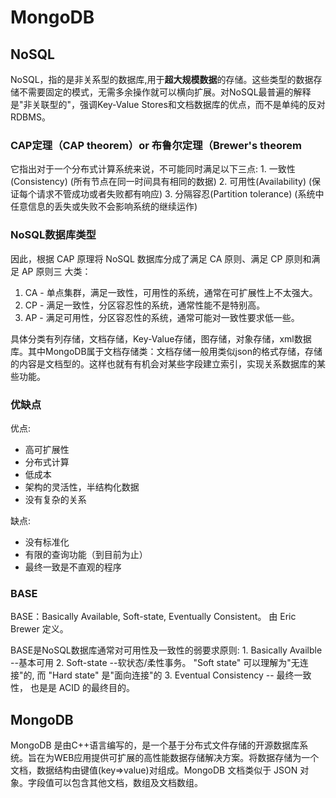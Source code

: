 # MongoDB

## NoSQL

NoSQL，指的是非关系型的数据库,用于**超大规模数据**的存储。这些类型的数据存储不需要固定的模式，无需多余操作就可以横向扩展。对NoSQL最普遍的解释是"非关联型的"，强调Key-Value Stores和文档数据库的优点，而不是单纯的反对RDBMS。

### CAP定理（CAP theorem）or 布鲁尔定理（Brewer's theorem

它指出对于一个分布式计算系统来说，不可能同时满足以下三点: 1. 一致性\(Consistency\) \(所有节点在同一时间具有相同的数据\) 2. 可用性\(Availability\) \(保证每个请求不管成功或者失败都有响应\) 3. 分隔容忍\(Partition tolerance\) \(系统中任意信息的丢失或失败不会影响系统的继续运作\)

### NoSQL数据库类型

因此，根据 CAP 原理将 NoSQL 数据库分成了满足 CA 原则、满足 CP 原则和满足 AP 原则三 大类：

1. CA - 单点集群，满足一致性，可用性的系统，通常在可扩展性上不太强大。
2. CP - 满足一致性，分区容忍性的系统，通常性能不是特别高。
3. AP - 满足可用性，分区容忍性的系统，通常可能对一致性要求低一些。

具体分类有列存储，文档存储，Key-Value存储，图存储，对象存储，xml数据库。其中MongoDB属于文档存储类：文档存储一般用类似json的格式存储，存储的内容是文档型的。这样也就有有机会对某些字段建立索引，实现关系数据库的某些功能。

### 优缺点

优点:

* 高可扩展性
* 分布式计算
* 低成本
* 架构的灵活性，半结构化数据
* 没有复杂的关系

缺点:

* 没有标准化
* 有限的查询功能（到目前为止）
* 最终一致是不直观的程序

### BASE

BASE：Basically Available, Soft-state, Eventually Consistent。 由 Eric Brewer 定义。

BASE是NoSQL数据库通常对可用性及一致性的弱要求原则: 1. Basically Availble --基本可用 2. Soft-state --软状态/柔性事务。 "Soft state" 可以理解为"无连接"的, 而 "Hard state" 是"面向连接"的 3. Eventual Consistency -- 最终一致性， 也是是 ACID 的最终目的。

## MongoDB

MongoDB 是由C++语言编写的，是一个基于分布式文件存储的开源数据库系统。旨在为WEB应用提供可扩展的高性能数据存储解决方案。将数据存储为一个文档，数据结构由键值\(key=&gt;value\)对组成。MongoDB 文档类似于 JSON 对象。字段值可以包含其他文档，数组及文档数组。

